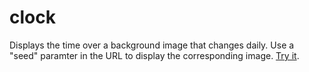 # clock
Displays the time over a background image that changes daily.
Use a "seed" paramter in the URL to display the corresponding image.
[Try it](https://flamesdev.github.io/clock/?seed=clock).
